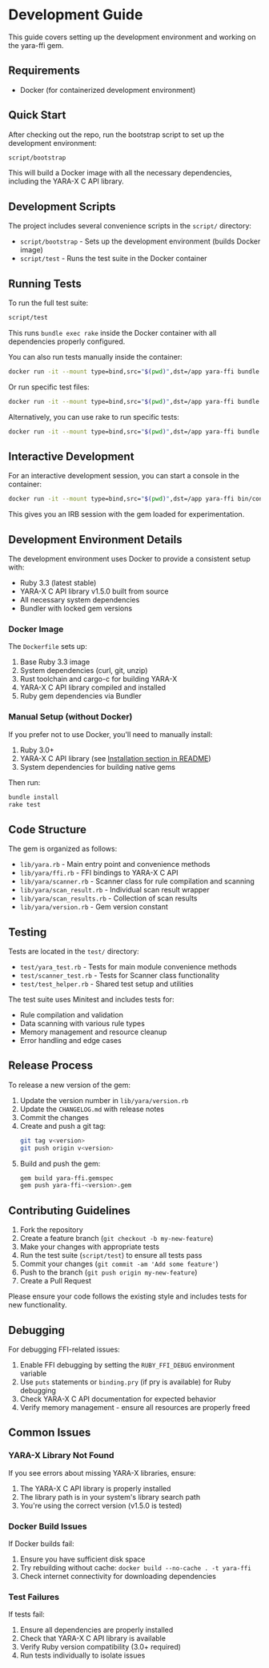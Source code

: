 # Development Guide

This guide covers setting up the development environment and working on the yara-ffi gem.

## Requirements

- Docker (for containerized development environment)

## Quick Start

After checking out the repo, run the bootstrap script to set up the development environment:

```bash
script/bootstrap
```

This will build a Docker image with all the necessary dependencies, including the YARA-X C API library.

## Development Scripts

The project includes several convenience scripts in the `script/` directory:

- `script/bootstrap` - Sets up the development environment (builds Docker image)
- `script/test` - Runs the test suite in the Docker container

## Running Tests

To run the full test suite:

```bash
script/test
```

This runs `bundle exec rake` inside the Docker container with all dependencies properly configured.

You can also run tests manually inside the container:

```bash
docker run -it --mount type=bind,src="$(pwd)",dst=/app yara-ffi bundle exec rake
```

Or run specific test files:

```bash
docker run -it --mount type=bind,src="$(pwd)",dst=/app yara-ffi bundle exec ruby -Itest test/scanner_test.rb
```

Alternatively, you can use rake to run specific tests:

```bash
docker run -it --mount type=bind,src="$(pwd)",dst=/app yara-ffi bundle exec rake test TEST=test/scanner_test.rb
```

## Interactive Development

For an interactive development session, you can start a console in the container:

```bash
docker run -it --mount type=bind,src="$(pwd)",dst=/app yara-ffi bin/console
```

This gives you an IRB session with the gem loaded for experimentation.

## Development Environment Details

The development environment uses Docker to provide a consistent setup with:

- Ruby 3.3 (latest stable)
- YARA-X C API library v1.5.0 built from source
- All necessary system dependencies
- Bundler with locked gem versions

### Docker Image

The `Dockerfile` sets up:

1. Base Ruby 3.3 image
2. System dependencies (curl, git, unzip)
3. Rust toolchain and cargo-c for building YARA-X
4. YARA-X C API library compiled and installed
5. Ruby gem dependencies via Bundler

### Manual Setup (without Docker)

If you prefer not to use Docker, you'll need to manually install:

1. Ruby 3.0+
2. YARA-X C API library (see [Installation section in README](README.md#installing-yara-x))
3. System dependencies for building native gems

Then run:

```bash
bundle install
rake test
```

## Code Structure

The gem is organized as follows:

- `lib/yara.rb` - Main entry point and convenience methods
- `lib/yara/ffi.rb` - FFI bindings to YARA-X C API
- `lib/yara/scanner.rb` - Scanner class for rule compilation and scanning
- `lib/yara/scan_result.rb` - Individual scan result wrapper
- `lib/yara/scan_results.rb` - Collection of scan results
- `lib/yara/version.rb` - Gem version constant

## Testing

Tests are located in the `test/` directory:

- `test/yara_test.rb` - Tests for main module convenience methods
- `test/scanner_test.rb` - Tests for Scanner class functionality
- `test/test_helper.rb` - Shared test setup and utilities

The test suite uses Minitest and includes tests for:

- Rule compilation and validation
- Data scanning with various rule types
- Memory management and resource cleanup
- Error handling and edge cases

## Release Process

To release a new version of the gem:

1. Update the version number in `lib/yara/version.rb`
2. Update the `CHANGELOG.md` with release notes
3. Commit the changes
4. Create and push a git tag:
   ```bash
   git tag v<version>
   git push origin v<version>
   ```
5. Build and push the gem:
   ```bash
   gem build yara-ffi.gemspec
   gem push yara-ffi-<version>.gem
   ```

## Contributing Guidelines

1. Fork the repository
2. Create a feature branch (`git checkout -b my-new-feature`)
3. Make your changes with appropriate tests
4. Run the test suite (`script/test`) to ensure all tests pass
5. Commit your changes (`git commit -am 'Add some feature'`)
6. Push to the branch (`git push origin my-new-feature`)
7. Create a Pull Request

Please ensure your code follows the existing style and includes tests for new functionality.

## Debugging

For debugging FFI-related issues:

1. Enable FFI debugging by setting the `RUBY_FFI_DEBUG` environment variable
2. Use `puts` statements or `binding.pry` (if pry is available) for Ruby debugging
3. Check YARA-X C API documentation for expected behavior
4. Verify memory management - ensure all resources are properly freed

## Common Issues

### YARA-X Library Not Found

If you see errors about missing YARA-X libraries, ensure:

1. The YARA-X C API library is properly installed
2. The library path is in your system's library search path
3. You're using the correct version (v1.5.0 is tested)

### Docker Build Issues

If Docker builds fail:

1. Ensure you have sufficient disk space
2. Try rebuilding without cache: `docker build --no-cache . -t yara-ffi`
3. Check internet connectivity for downloading dependencies

### Test Failures

If tests fail:

1. Ensure all dependencies are properly installed
2. Check that YARA-X C API library is available
3. Verify Ruby version compatibility (3.0+ required)
4. Run tests individually to isolate issues
